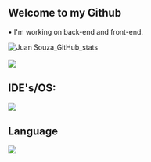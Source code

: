 ## Welcome to my Github

• I'm working on back-end and front-end.

![Juan Souza_GitHub_stats](https://github-readme-stats.vercel.app/api?username=JuanSouz4&show_icons=true&layout=compact&theme=dark&hide_border=true)
<br>
<br>
<a href="https://github.com/JuanSouz4/github-readme-stats"><img align="center" src="https://github-readme-stats.vercel.app/api/top-langs/?username=JuanSouz4&layout=compact&theme=dark&hide_border=true" /></a> 

## IDE's/OS:

<img src="https://skillicons.dev/icons?i=github,windows,vscode,pycharm&theme=dark" />

## Language
<img src="https://skillicons.dev/icons?i=html,css,js,python,react,mysql,androidstudio&theme=dark"/>
</div>
